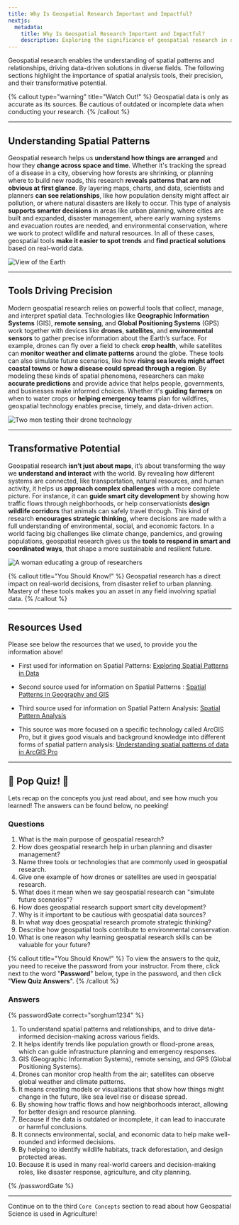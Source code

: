 ```yaml
---
title: Why Is Geospatial Research Important and Impactful?
nextjs:
  metadata:
    title: Why Is Geospatial Research Important and Impactful?
    description: Exploring the significance of geospatial research in decision-making and innovation.
---
```


Geospatial research enables the understanding of spatial patterns and relationships, driving data-driven solutions in diverse fields. The following sections highlight the importance of spatial analysis tools, their precision, and their transformative potential.

{% callout type="warning" title="Watch Out!" %}
Geospatial data is only as accurate as its sources. Be cautious of outdated or incomplete data when conducting your research.
{% /callout %}

---

## Understanding Spatial Patterns

Geospatial research helps us **understand how things are arranged** and how they **change across space and time**. Whether it's tracking the spread of a disease in a city, observing how forests are shrinking, or planning where to build new roads, this research **reveals patterns that are not obvious at first glance**. By layering maps, charts, and data, scientists and planners **can see relationships**, like how population density might affect air pollution, or where natural disasters are likely to occur. This type of analysis **supports smarter decisions** in areas like urban planning, where cities are built and expanded, disaster management, where early warning systems and evacuation routes are needed, and environmental conservation, where we work to protect wildlife and natural resources. In all of these cases, geospatial tools **make it easier to spot trends** and **find practical solutions** based on real-world data.

![View of the Earth](/images/Core_Concepts/Geospatial_Research_Importance/GRI1.webp)

---

## Tools Driving Precision

Modern geospatial research relies on powerful tools that collect, manage, and interpret spatial data. Technologies like **Geographic Information Systems** (GIS), **remote sensing**, and **Global Positioning Systems** (GPS) work together with devices like **drones**, **satellites**, and **environmental sensors** to gather precise information about the Earth’s surface. For example, drones can fly over a field to check **crop health**, while satellites can **monitor weather and climate patterns** around the globe. These tools can also simulate future scenarios, like how **rising sea levels might affect coastal towns** or **how a disease could spread through a region**. By modeling these kinds of spatial phenomena, researchers can make **accurate predictions** and provide advice that helps people, governments, and businesses make informed choices. Whether it's **guiding farmers** on when to water crops or **helping emergency teams** plan for wildfires, geospatial technology enables precise, timely, and data-driven action.

![Two men testing their drone technology](/images/Core_Concepts/Geospatial_Research_Importance/GRI2.webp)

---

## Transformative Potential

Geospatial research **isn’t just about maps**, it’s about transforming the way we **understand and interact** with the world. By revealing how different systems are connected, like transportation, natural resources, and human activity, it helps us **approach complex challenges** with a more complete picture. For instance, it can **guide smart city development** by showing how traffic flows through neighborhoods, or help conservationists **design wildlife corridors** that animals can safely travel through. This kind of research **encourages strategic thinking**, where decisions are made with a full understanding of environmental, social, and economic factors. In a world facing big challenges like climate change, pandemics, and growing populations, geospatial research gives us the **tools to respond in smart and coordinated ways**, that shape a more sustainable and resilient future.

![A woman educating a group of researchers](/images/Core_Concepts/Geospatial_Research_Importance/GRI3.webp)

{% callout title="You Should Know!" %}
Geospatial research has a direct impact on real-world decisions, from disaster relief to urban planning. Mastery of these tools makes you an asset in any field involving spatial data.
{% /callout %}

---

## Resources Used

Please see below the resources that we used, to provide you the information above!

- First used for information on Spatial Patterns:
  [Exploring Spatial Patterns in Data](https://storymaps.arcgis.com/stories/b3633c9ccd3146029e5daf77d568c7b8)

- Second source used for information on Spatial Patterns :
  [Spatial Patterns in Geography and GIS](https://gisgeography.com/spatial-patterns/)

- Third source used for information on Spatial Pattern Analysis:
  [Spatial Pattern Analysis](https://atlas.co/glossary/spatial-pattern-analysis/)

- This source was more focused on a specific technology called ArcGIS Pro, but it gives good visuals and background knowledge into different forms of spatial pattern analysis:
  [Understanding spatial patterns of data in ArcGIS Pro](https://www.esri.com/arcgis-blog/products/arcgis-pro/analytics/density-tools-in-arcgis-pro)

---

## 📝 Pop Quiz! 📝

Lets recap on the concepts you just read about, and see how much you learned! The answers can be found below, no peeking!

### Questions

1. What is the main purpose of geospatial research?
2. How does geospatial research help in urban planning and disaster management?
3. Name three tools or technologies that are commonly used in geospatial research.
4. Give one example of how drones or satellites are used in geospatial research.
5. What does it mean when we say geospatial research can "simulate future scenarios"?
6. How does geospatial research support smart city development?
7. Why is it important to be cautious with geospatial data sources?
8. In what way does geospatial research promote strategic thinking?
9. Describe how geospatial tools contribute to environmental conservation.
10. What is one reason why learning geospatial research skills can be valuable for your future?

{% callout title="You Should Know!" %}
To view the answers to the quiz, you need to receive the password from your instructor. From there, click next to the word "**Password**" below, type in the password, and then click "**View Quiz Answers**".
{% /callout %}

### Answers

{% passwordGate correct="sorghum1234" %}

1. To understand spatial patterns and relationships, and to drive data-informed decision-making across various fields.
2. It helps identify trends like population growth or flood-prone areas, which can guide infrastructure planning and emergency responses.
3. GIS (Geographic Information Systems), remote sensing, and GPS (Global Positioning Systems).
4. Drones can monitor crop health from the air; satellites can observe global weather and climate patterns.
5. It means creating models or visualizations that show how things might change in the future, like sea level rise or disease spread.
6. By showing how traffic flows and how neighborhoods interact, allowing for better design and resource planning.
7. Because if the data is outdated or incomplete, it can lead to inaccurate or harmful conclusions.
8. It connects environmental, social, and economic data to help make well-rounded and informed decisions.
9. By helping to identify wildlife habitats, track deforestation, and design protected areas.
10. Because it is used in many real-world careers and decision-making roles, like disaster response, agriculture, and city planning.

{% /passwordGate %}

---

Continue on to the third `Core Concepts` section to read about how Geospatial Science is used in Agriculture!
